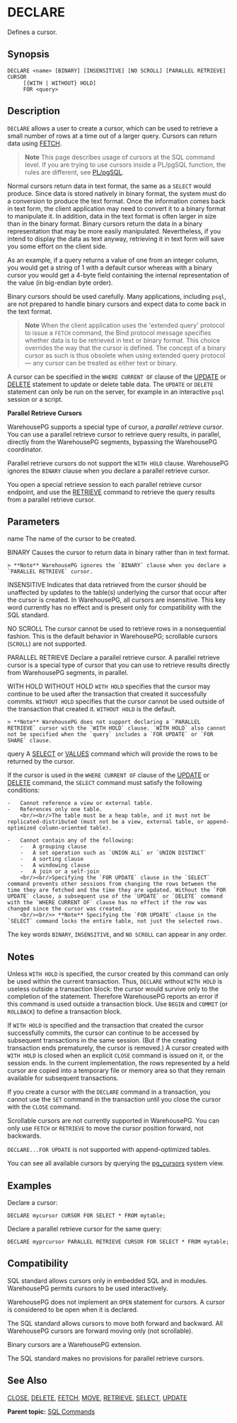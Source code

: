 # DECLARE 

Defines a cursor.

## <a id="section2"></a>Synopsis 

``` {#sql_command_synopsis}
DECLARE <name> [BINARY] [INSENSITIVE] [NO SCROLL] [PARALLEL RETRIEVE] CURSOR 
     [{WITH | WITHOUT} HOLD] 
     FOR <query>
```

## <a id="section3"></a>Description 

`DECLARE` allows a user to create a cursor, which can be used to retrieve a small number of rows at a time out of a larger query. Cursors can return data using [FETCH](FETCH.html).

> **Note** This page describes usage of cursors at the SQL command level. If you are trying to use cursors inside a PL/pgSQL function, the rules are different, see [PL/pgSQL](../../analytics/pl_sql.html).

Normal cursors return data in text format, the same as a `SELECT` would produce. Since data is stored natively in binary format, the system must do a conversion to produce the text format. Once the information comes back in text form, the client application may need to convert it to a binary format to manipulate it. In addition, data in the text format is often larger in size than in the binary format. Binary cursors return the data in a binary representation that may be more easily manipulated. Nevertheless, if you intend to display the data as text anyway, retrieving it in text form will save you some effort on the client side.

As an example, if a query returns a value of one from an integer column, you would get a string of 1 with a default cursor whereas with a binary cursor you would get a 4-byte field containing the internal representation of the value \(in big-endian byte order\).

Binary cursors should be used carefully. Many applications, including `psql`, are not prepared to handle binary cursors and expect data to come back in the text format.

> **Note** When the client application uses the 'extended query' protocol to issue a `FETCH` command, the Bind protocol message specifies whether data is to be retrieved in text or binary format. This choice overrides the way that the cursor is defined. The concept of a binary cursor as such is thus obsolete when using extended query protocol — any cursor can be treated as either text or binary.

A cursor can be specified in the `WHERE CURRENT OF` clause of the [UPDATE](UPDATE.html) or [DELETE](DELETE.html) statement to update or delete table data. The `UPDATE` or `DELETE` statement can only be run on the server, for example in an interactive `psql` session or a script.

**Parallel Retrieve Cursors**

WarehousePG supports a special type of cursor, a *parallel retrieve cursor*. You can use a parallel retrieve cursor to retrieve query results, in parallel, directly from the WarehousePG segments, bypassing the WarehousePG coordinator.

Parallel retrieve cursors do not support the `WITH HOLD` clause. WarehousePG ignores the `BINARY` clause when you declare a parallel retrieve cursor.

You open a special retrieve session to each parallel retrieve cursor endpoint, and use the [RETRIEVE](RETRIEVE.html) command to retrieve the query results from a parallel retrieve cursor.

## <a id="section4"></a>Parameters 

name
The name of the cursor to be created.

BINARY
Causes the cursor to return data in binary rather than in text format.

    > **Note** WarehousePG ignores the `BINARY` clause when you declare a `PARALLEL RETRIEVE` cursor.

INSENSITIVE
Indicates that data retrieved from the cursor should be unaffected by updates to the table\(s\) underlying the cursor that occur after the cursor is created. In WarehousePG, all cursors are insensitive. This key word currently has no effect and is present only for compatibility with the SQL standard.

NO SCROLL
The cursor cannot be used to retrieve rows in a nonsequential fashion. This is the default behavior in WarehousePG; scrollable cursors \(`SCROLL`\) are not supported.

PARALLEL RETRIEVE
Declare a parallel retrieve cursor. A parallel retrieve cursor is a special type of cursor that you can use to retrieve results directly from WarehousePG segments, in parallel.

WITH HOLD
WITHOUT HOLD
`WITH HOLD` specifies that the cursor may continue to be used after the transaction that created it successfully commits. `WITHOUT HOLD` specifies that the cursor cannot be used outside of the transaction that created it. `WITHOUT HOLD` is the default.

    > **Note** WarehousePG does not support declaring a `PARALLEL RETRIEVE` cursor with the `WITH HOLD` clause. `WITH HOLD` also cannot not be specified when the `query` includes a `FOR UPDATE` or `FOR SHARE` clause.

query
A [SELECT](SELECT.html) or [VALUES](VALUES.html) command which will provide the rows to be returned by the cursor.

If the cursor is used in the `WHERE CURRENT OF` clause of the [UPDATE](UPDATE.html) or [DELETE](DELETE.html) command, the `SELECT` command must satisfy the following conditions:

    -   Cannot reference a view or external table.
    -   References only one table.
        <br/><br/>The table must be a heap table, and it must not be replicated-distributed (must not be a view, external table, or append-optimized column-oriented table).

    -   Cannot contain any of the following:
        -   A grouping clause
        -   A set operation such as `UNION ALL` or `UNION DISTINCT`
        -   A sorting clause
        -   A windowing clause
        -   A join or a self-join
        <br/><br/>Specifying the `FOR UPDATE` clause in the `SELECT` command prevents other sessions from changing the rows between the time they are fetched and the time they are updated. Without the `FOR UPDATE` clause, a subsequent use of the `UPDATE` or `DELETE` command with the `WHERE CURRENT OF` clause has no effect if the row was changed since the cursor was created.
        <br/><br/>> **Note** Specifying the `FOR UPDATE` clause in the `SELECT` command locks the entire table, not just the selected rows.

The key words `BINARY`, `INSENSITIVE`, and `NO SCROLL` can appear in any order.

## <a id="section5"></a>Notes 

Unless `WITH HOLD` is specified, the cursor created by this command can only be used within the current transaction. Thus, `DECLARE` without `WITH HOLD` is useless outside a transaction block: the cursor would survive only to the completion of the statement. Therefore WarehousePG reports an error if this command is used outside a transaction block. Use `BEGIN` and `COMMIT` \(or `ROLLBACK`\) to define a transaction block.

If `WITH HOLD` is specified and the transaction that created the cursor successfully commits, the cursor can continue to be accessed by subsequent transactions in the same session. \(But if the creating transaction ends prematurely, the cursor is removed.\) A cursor created with `WITH HOLD` is closed when an explicit `CLOSE` command is issued on it, or the session ends. In the current implementation, the rows represented by a held cursor are copied into a temporary file or memory area so that they remain available for subsequent transactions.

If you create a cursor with the `DECLARE` command in a transaction, you cannot use the `SET` command in the transaction until you close the cursor with the `CLOSE` command.

Scrollable cursors are not currently supported in WarehousePG. You can only use `FETCH` or `RETRIEVE` to move the cursor position forward, not backwards.

`DECLARE...FOR UPDATE` is not supported with append-optimized tables.

You can see all available cursors by querying the [pg\_cursors](../system_catalogs/catalog_ref-views.html#pg_cursors) system view.

## <a id="section6"></a>Examples 

Declare a cursor:

```
DECLARE mycursor CURSOR FOR SELECT * FROM mytable;
```

Declare a parallel retrieve cursor for the same query:

```
DECLARE myprcursor PARALLEL RETRIEVE CURSOR FOR SELECT * FROM mytable;
```

## <a id="section7"></a>Compatibility 

SQL standard allows cursors only in embedded SQL and in modules. WarehousePG permits cursors to be used interactively.

WarehousePG does not implement an `OPEN` statement for cursors. A cursor is considered to be open when it is declared.

The SQL standard allows cursors to move both forward and backward. All WarehousePG cursors are forward moving only \(not scrollable\).

Binary cursors are a WarehousePG extension.

The SQL standard makes no provisions for parallel retrieve cursors.

## <a id="section8"></a>See Also 

[CLOSE](CLOSE.html), [DELETE](DELETE.html), [FETCH](FETCH.html), [MOVE](MOVE.html), [RETRIEVE](RETRIEVE.html), [SELECT](SELECT.html), [UPDATE](UPDATE.html)

**Parent topic:** [SQL Commands](../sql_commands/sql_ref.html)

